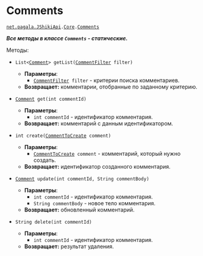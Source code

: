 # Comments

[`net.pagala.JShikiApi`](../../README.md)`.`[`Сore`](../Core.md)`.`[`Comments`](../../src/main/java/net/pagala/JShikiApi/Core/Comments.java)

***Все методы в классе `Comments` - статические.***

Методы:
* `List<`[`Comment`](../Items/Comment.md)`> getList(`[`CommentFilter`](../Filters/CommentFilter/CommentFilter.md)` filter)`
    * **Параметры**:
        * [`CommentFilter`](../Filters/CommentFilter/CommentFilter.md)` filter` - критерии поиска комментариев.
    * **Возвращает:** комментарии, отобранные по заданному критерию.

* [`Comment`](../Items/Comment.md)` get(int commentId)`
    * **Параметры**:
        * `int commentId` - идентификатор комментария.
    * **Возвращает:** комментарий с данным идентификатором.

* `int create(`[`CommentToCreate`](../RequestItems/CommentToCreate.md)` comment)`
    * **Параметры**:
        * [`CommentToCreate`](../RequestItems/CommentToCreate.md)` comment` - комментарий, который нужно создать.
    * **Возвращает:** идентификатор созданного комментария.

* [`Comment`](../Items/Comment.md)` update(int commentId, String commentBody)`
    * **Параметры**:
        * `int commentId` - идентификатор комментария.
        * `String commentBody` - новое тело комментария.
    * **Возвращает:** обновленный комментарий.

* `String delete(int commentId)`
    * **Параметры**:
        * `int commentId` - идентификатор комментария.
    * **Возвращает:** результат удаления.
